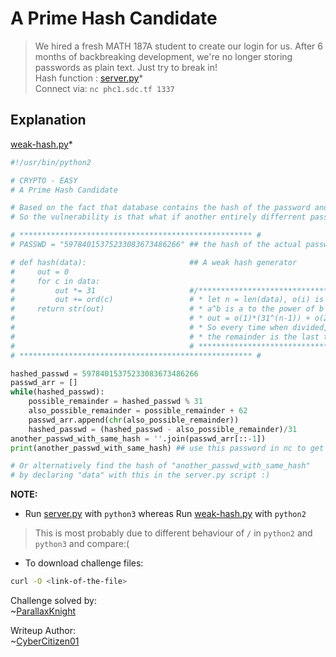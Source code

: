 # A Prime Hash Candidate
> We hired a fresh MATH 187A student to create our login for us. After 6 months of backbreaking development, we're no longer storing passwords as plain text. Just try to break in!<br>
> Hash function : [server.py](https://raw.githubusercontent.com/Fl4gSm4sher/CTF-WriteUps/main/San%20Diego%20CTF%202021/CRYPTO/A%20Prime%20Hash%20Candidate/server.py)*<br>
> Connect via: `nc phc1.sdc.tf 1337`

## Explanation
[weak-hash.py](https://raw.githubusercontent.com/Fl4gSm4sher/CTF-WriteUps/main/San%20Diego%20CTF%202021/CRYPTO/A%20Prime%20Hash%20Candidate/weak-hash.py)*
```py
#!/usr/bin/python2

# CRYPTO - EASY
# A Prime Hash Candidate

# Based on the fact that database contains the hash of the password and not the actual password
# So the vulnerability is that what if another entirely differrent password will giva exactly the same hash

# **************************************************** #
# PASSWD = "59784015375233083673486266" ## the hash of the actual password

# def hash(data):                       ## A weak hash generator
#     out = 0
#     for c in data:
#         out *= 31                     #/*********************************************************
#         out += ord(c)                 # * let n = len(data), o(i) is ord(data[i]),              *
#     return str(out)                   # * a^b is a to the power of b then the final out will be *
#                                       # * out = o(1)*(31^(n-1)) + o(2)*(31^(n-2)) + ... + o(n)  *
#                                       # * So every time when divided, hashed_passwd with 31     *
#                                       # * the remainder is the last term left {o(n)}.           *
#                                       # *********************************************************/
# **************************************************** #

hashed_passwd = 59784015375233083673486266
passwd_arr = []
while(hashed_passwd):
	possible_remainder = hashed_passwd % 31
	also_possible_remainder = possible_remainder + 62
	passwd_arr.append(chr(also_possible_remainder))
	hashed_passwd = (hashed_passwd - also_possible_remainder)/31
another_passwd_with_same_hash = ''.join(passwd_arr[::-1])
print(another_passwd_with_same_hash) ## use this password in nc to get the flag

# Or alternatively find the hash of "another_passwd_with_same_hash" 
# by declaring "data" with this in the server.py script :)
```
**NOTE:**
- Run [server.py](https://raw.githubusercontent.com/Fl4gSm4sher/CTF-WriteUps/main/San%20Diego%20CTF%202021/CRYPTO/A%20Prime%20Hash%20Candidate/server.py) with `python3` whereas Run [weak-hash.py](https://raw.githubusercontent.com/Fl4gSm4sher/CTF-WriteUps/main/San%20Diego%20CTF%202021/CRYPTO/A%20Prime%20Hash%20Candidate/weak-hash.py) with `python2`
> This is most probably due to different behaviour of `/` in `python2` and `python3` and compare:(

- To download challenge files: 
```bash
curl -O <link-of-the-file>
```
Challenge solved by:<br>
~[ParallaxKnight](https://ctftime.org/user/106897)

Writeup Author:<br>
~[CyberCitizen01](https://ctftime.org/user/107482)
